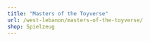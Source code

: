 ```yaml
---
title: "Masters of the Toyverse"
url: /west-lebanon/masters-of-the-toyverse/
shop: Spielzeug
---
```

